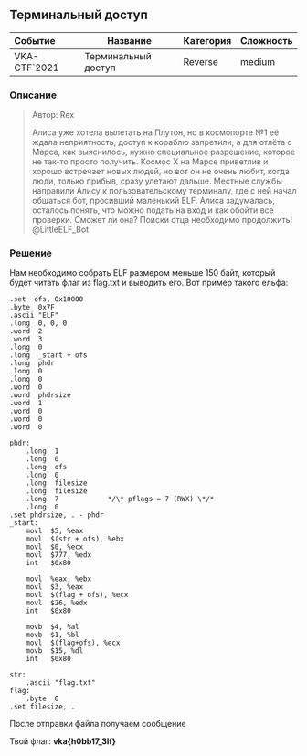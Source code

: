 ## Терминальный доступ

| Событие | Название | Категория | Сложность |
| :------ | ---- | ---- | ---- |
| VKA-CTF`2021 | Терминальный доступ | Reverse | medium |

### Описание

> Автор: Rex
>
>Алиса уже хотела вылетать на Плутон, но в космопорте №1 её ждала неприятность, доступ к кораблю запретили, а для отлёта с Марса, как выяснилось, нужно специальное разрешение, которое не так-то просто получить. Космос Х на Марсе приветлив и хорошо встречает новых людей, но вот он не очень любит, когда люди, только прибыв, сразу улетают дальше. Местные службы направили Алису к пользовательскому терминалу, где с ней начал общаться бот, просивший маленький ELF. Алиса задумалась, осталось понять, что можно подать на вход и как обойти все проверки. Сможет ли она? Поиски отца необходимо продолжить! @LittleELF_Bot

### Решение
Нам необходимо собрать ELF размером меньше 150 байт, который будет читать флаг из flag.txt и выводить его. Вот пример такого ельфа:

```assembly
.set  ofs, 0x10000
.byte  0x7F
.ascii "ELF"
.long  0, 0, 0
.word  2
.word  3
.long  0 
.long  _start + ofs 
.long  phdr 
.long  0 
.long  0
.word  0 
.word  phdrsize 
.word  1 
.word  0 
.word  0 
.word  0

phdr:
    .long  1            
    .long  0            
    .long  ofs           
    .long  0            
    .long  filesize        
    .long  filesize        
    .long  7            */\* pflags = 7 (RWX) \*/*
    .long  0            
.set phdrsize, . - phdr
_start:
    movl  $5, %eax
    movl  $(str + ofs), %ebx
    movl  $0, %ecx
    movl  $777, %edx
    int   $0x80

    movl  %eax, %ebx
    movl  $3, %eax
    movl  $(flag + ofs), %ecx
    movl  $26, %edx
    int   $0x80

    movb  $4, %al
    movb  $1, %bl
    movl  $(flag+ofs), %ecx
    movb  $15, %dl
    int   $0x80

str:
    .ascii "flag.txt"
flag:
    .byte  0
.set filesize, .
```

После отправки файла получаем сообщение


Твой флаг:
**vka{h0bb17_3lf}**